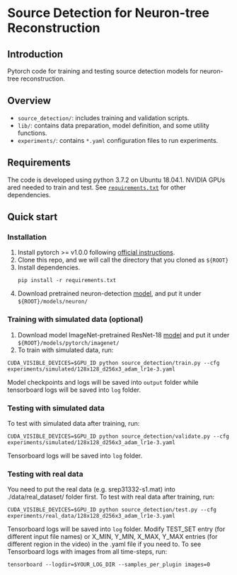 # Source Detection for Neuron-tree Reconstruction

## Introduction
Pytorch code for training and testing source detection models for neuron-tree reconstruction.


## Overview
- `source_detection/`: includes training and validation scripts.
- `lib/`: contains data preparation, model definition, and some utility functions.
- `experiments/`: contains `*.yaml` configuration files to run experiments.


## Requirements
The code is developed using python 3.7.2 on Ubuntu 18.04.1. NVIDIA GPUs ared needed to train and test. 
See [`requirements.txt`](requirements.txt) for other dependencies.

## Quick start
### Installation
1. Install pytorch >= v1.0.0 following [official instructions](https://pytorch.org/).
2. Clone this repo, and we will call the directory that you cloned as `${ROOT}`
3. Install dependencies.
   ```
   pip install -r requirements.txt
   ```
4. Download pretrained neuron-detection [model](https://drive.google.com/file/d/1iX1oE3bhKzuAHLi0MsPXeNzoqRm4nfZe/view?usp=sharing), and put it under `${ROOT}/models/neuron/`

### Training with simulated data (optional)
1. Download model ImageNet-pretrained ResNet-18 [model](https://download.pytorch.org/models/resnet18-5c106cde.pth) 
and put it under `${ROOT}/models/pytorch/imagenet/`
2. To train with simulated data, run:
```
CUDA_VISIBLE_DEVICES=$GPU_ID python source_detection/train.py --cfg experiments/simulated/128x128_d256x3_adam_lr1e-3.yaml
```
Model checkpoints and logs will be saved into `output` folder while tensorboard logs will be saved into `log` folder.

### Testing with simulated data
To test with simulated data after training, run:
```
CUDA_VISIBLE_DEVICES=$GPU_ID python source_detection/validate.py --cfg experiments/simulated/128x128_d256x3_adam_lr1e-3.yaml
```
Tensorboard logs will be saved into `log` folder.

### Testing with real data
You need to put the real data (e.g. srep31332-s1.mat) into ./data/real_dataset/ folder first. To test with real data after training, run:
```
CUDA_VISIBLE_DEVICES=$GPU_ID python source_detection/test.py --cfg experiments/real_data/128x128_d256x3_adam_lr1e-3.yaml
```
Tensorboard logs will be saved into `log` folder. Modify TEST_SET entry (for different input file names) or X_MIN, Y_MIN, X_MAX, Y_MAX entries (for different region in the video) in the .yaml file if you need to.
To see Tensorboard logs with images from all time-steps, run:
```
tensorboard --logdir=$YOUR_LOG_DIR --samples_per_plugin images=0
```
